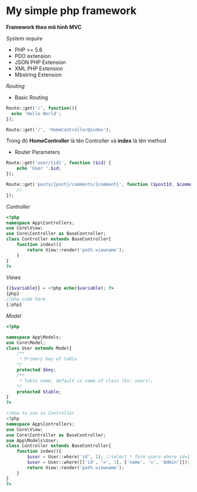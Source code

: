 # My simple php framework
__Framework theo mô hình MVC__

_System require_
+ PHP >= 5.6
+ PDO extension
+ JSON PHP Extension
+ XML PHP Extension
+ Mbstring Extension

_Routing_

+ Basic Routing
```php
Route::get('/', function(){
  echo 'Hello World';
});
```
```php
Route::get('/', 'HomeController@index');
```

  Trong đó __HomeController__ là tên Controller và __index__ là tên method
+ Router Parameters
```php
Route::get('user/{id}', function ($id) {
    echo 'User '.$id;
});
```
```php
Route::get('posts/{post}/comments/{comment}', function ($postId, $commentId) {
    //
});
```

_Controller_

```php
<?php
namespace App\Controllers;
use Core\View;
use Core\Controller as BaseController;
class Controller extends BaseController{
    function index(){
        return View::render('path.viewname');
    }
}
?>
```

_Views_
```php
{{$variable}} = <?php echo($variable); ?>
{php}
//php code here
{/php}
```

_Model_
```php
<?php

namespace App\Models;
use Core\Model;
class User extends Model{
    /**
     * Primary key of table
    */
    protected $key;
    /**
     * Table name, default is name of class (Ex: users);
    */
    protected $table;
}
?>
```
```php
//How to use in Controller
<?php
namespace App\Controllers;
use Core\View;
use Core\Controller as BaseController;
use App\Models\User;
class Controller extends BaseController{
    function index(){
        $user = User::where('id', 1); //select * form users where id=1
        $user = User::where([['id', '=', 1], ['name', '=', 'Admin']]); //select * form users where id=1 and name=Admin
        return View::render('path.viewname');
    }
}
?>
```

```
